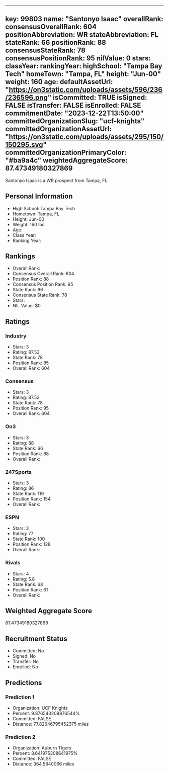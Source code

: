 ---
  key: 99803
  name: "Santonyo Isaac"
  overallRank: 
  consensusOverallRank: 604
  positionAbbreviation: WR
  stateAbbreviation: FL
  stateRank: 66
  positionRank: 88
  consensusStateRank: 78
  consensusPositionRank: 95
  nilValue: 0
  stars: 
  classYear: 
  rankingYear: 
  highSchool: "Tampa Bay Tech"
  homeTown: "Tampa, FL"
  height: "Jun-00"
  weight: 160
  age: 
  defaultAssetUrl: "https://on3static.com/uploads/assets/596/236/236596.png"
  isCommitted: TRUE
  isSigned: FALSE
  isTransfer: FALSE
  isEnrolled: FALSE
  commitmentDate: "2023-12-22T13:50:00"
  committedOrganizationSlug: "ucf-knights"
  committedOrganizationAssetUrl: "https://on3static.com/uploads/assets/295/150/150295.svg"
  committedOrganizationPrimaryColor: "#ba9a4c"
  weightedAggregateScore: 87.47349180327869
  ---
  
  Santonyo Isaac is a WR prospect from Tampa, FL.
  
  ## Personal Information
  - High School: Tampa Bay Tech
  - Hometown: Tampa, FL
  - Height: Jun-00
  - Weight: 160 lbs
  - Age: 
  - Class Year: 
  - Ranking Year: 
  
  ## Rankings
  - Overall Rank: 
  - Consensus Overall Rank: 604
  - Position Rank: 88
  - Consensus Position Rank: 95
  - State Rank: 66
  - Consensus State Rank: 78
  - Stars: 
  - NIL Value: $0
  
  ## Ratings
  
  ### Industry
  - Stars: 3
  - Rating: 87.53
  - State Rank: 78
  - Position Rank: 95
  - Overall Rank: 604
  
  ### Consensus
  - Stars: 3
  - Rating: 87.53
  - State Rank: 78
  - Position Rank: 95
  - Overall Rank: 604
  
  ### On3
  - Stars: 3
  - Rating: 88
  - State Rank: 66
  - Position Rank: 88
  - Overall Rank: 
  
  ### 247Sports
  - Stars: 3
  - Rating: 86
  - State Rank: 119
  - Position Rank: 154
  - Overall Rank: 
  
  ### ESPN
  - Stars: 3
  - Rating: 77
  - State Rank: 100
  - Position Rank: 128
  - Overall Rank: 
  
  ### Rivals
  - Stars: 4
  - Rating: 5.8
  - State Rank: 68
  - Position Rank: 61
  - Overall Rank: 
  
  ## Weighted Aggregate Score
  87.47349180327869
  
  ## Recruitment Status
  - Committed: No
  - Signed: No
  - Transfer: No
  - Enrolled: No
  
  
  
  ## Predictions
  
  ### Prediction 1
  - Organization: UCF Knights
  - Percent: 9.876543209876544%
  - Committed: FALSE
  - Distance: 77.82646795452375 miles
  
  ### Prediction 2
  - Organization: Auburn Tigers
  - Percent: 8.641975308641975%
  - Committed: FALSE
  - Distance: 364.5840066 miles
  